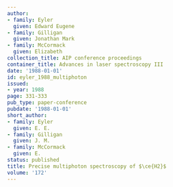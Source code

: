 ```yaml
---
author:
- family: Eyler
  given: Edward Eugene
- family: Gilligan
  given: Jonathan Mark
- family: McCormack
  given: Elizabeth
collection_title: AIP conference proceedings
container_title: Advances in laser spectroscopy III
date: '1988-01-01'
id: eyler_1988_multiphoton
issued:
- year: 1988
page: 331-333
pub_type: paper-conference
pubdate: '1988-01-01'
short_author:
- family: Eyler
  given: E. E.
- family: Gilligan
  given: J. M.
- family: McCormack
  given: E.
status: published
title: Precise multiphoton spectroscopy of $\ce{H2}$
volume: '172'
---
```

